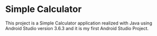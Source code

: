 # Simple Calculator
This project is a Simple Calculator application realized with Java using Android Studio version 3.6.3 and it is my first Android Studio Project.
